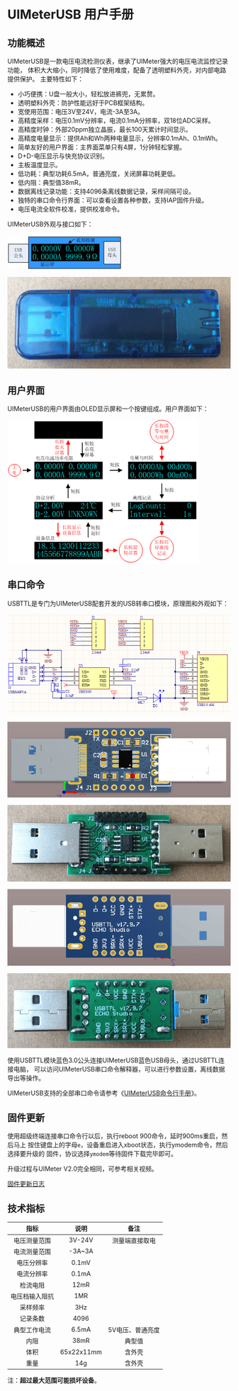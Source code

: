 # UIMeterUSB 用户手册

## 功能概述

UIMeterUSB是一款电压电流检测仪表，继承了UIMeter强大的电压电流监控记录功能，
体积大大缩小，同时降低了使用难度，配备了透明塑料外壳，对内部电路提供保护。
主要特性如下：

- 小巧便携：U盘一般大小，轻松放进裤兜，无累赘。
- 透明塑料外壳：防护性能远好于PCB框架结构。
- 宽使用范围：电压3V至24V，电流-3A至3A。
- 高精度采样：电压0.1mV分辨率，电流0.1mA分辨率，双18位ADC采样。
- 高精度时钟：外部20ppm独立晶振，最长100天累计时间显示。
- 高精度电量显示：提供Ah和Wh两种电量显示，分辨率0.1mAh、0.1mWh。
- 简单友好的用户界面：主界面菜单只有4屏，1分钟轻松掌握。
- D+D-电压显示与快充协议识别。
- 主板温度显示。
- 低功耗：典型功耗6.5mA，普通亮度，关闭屏幕功耗更低。
- 低内阻：典型值38mR。
- 数据离线记录功能：支持4096条离线数据记录，采样间隔可设。
- 独特的串口命令行界面：可以查看设置各种参数，支持IAP固件升级。
- 电压电流全软件校准，提供校准命令。

UIMeterUSB外观与接口如下：

![UIMeterUSB外观与接口](image/01-UIMeterUSB外观与接口.png "UIMeterUSB外观与接口")

![08-UIMeterUSB正面](image/08-UIMeterUSB正面.png "08-UIMeterUSB正面")

## 用户界面

UIMeterUSB的用户界面由OLED显示屏和一个按键组成。用户界面如下：

![UIMeterUSB用户界面](image/02-UIMeterUSB用户界面.png "UIMeterUSB用户界面")

## 串口命令

USBTTL是专门为UIMeterUSB配套开发的USB转串口模块，原理图和外观如下：

![USBTTL原理图](image/03-USBTTL原理图.png "USBTTL原理图")

![USBTTL正面](image/04-USBTTL正面.png "USBTTL正面")

![USBTTL正面](image/10-USBTTL正面.png "USBTTL正面")

![USBTTL背面](image/05-USBTTL背面.png "USBTTL背面")

![USBTTL背面](image/11-USBTTL背面.png "USBTTL背面")

使用USBTTL模块蓝色3.0公头连接UIMeterUSB蓝色USB母头，通过USBTTL连接电脑，
可以访问UIMeterUSB串口命令解释器，可以进行参数设置，离线数据导出等操作。

UIMeterUSB支持的全部串口命令请参考《[UIMeterUSB命令行手册](CmdRef.md)》。

## 固件更新

使用超级终端连接串口命令行以后，执行reboot 900命令，延时900ms重启，然后马上
按住键盘上的字母`e`，设备重启进入xboot状态，执行ymodem命令，然后选择要升级的
固件，协议选择`ymodem`等待固件下载完毕即可。

升级过程与UIMeter V2.0完全相同，可参考相关视频。

[固件更新日志](FW/ReleaseNotes.md)

## 技术指标

| 指标           | 说明       | 备注             |
|:--------------:|:----------:|:----------------:|
| 电压测量范围   | 3V-24V     | 测量端直接取电   |
| 电流测量范围   | -3A~3A     |                  |
| 电压分辨率     | 0.1mV      |                  |
| 电流分辨率     | 0.1mA      |                  |
| 检流电阻       | 12mR       |                  |
| 电压档输入阻抗 | 1MR        |                  |
| 采样频率       | 3Hz        |                  |
| 记录条数       | 4096       |                  |
| 典型工作电流   | 6.5mA      | 5V电压、普通亮度 |
| 内阻           | 38mR       | 典型值           |
| 体积           | 65x22x11mm | 含外壳           |
| 重量           | 14g        | 含外壳           |

注：**超过最大范围可能损坏设备**。
